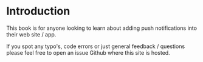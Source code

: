 # Introduction

This book is for anyone looking to learn about adding push notifications into
their web site / app.

If you spot any typo's, code errors or just general feedback / questions please
feel free to open an issue Github where this site is hosted.
